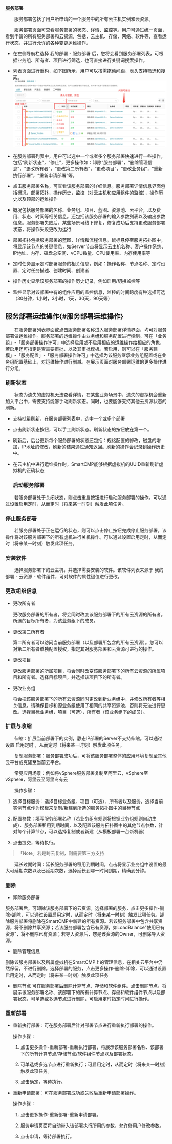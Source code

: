 

**服务部署**

　　服务部署包括了用户所申请的一个服务中的所有云主机实例和云资源。

　　服务部署页面可查看服务部署的状态、详情、监控等。用户可通过统一页面，看到申请的所有服务部署和云资源，包括，云主机、存储、网络、软件等，查看运行状态，并进行允许的各种变更运维操作。

  +  在左侧导航栏选择 我的部署 - 服务部署 后，您将会看到服务部署列表，可根据业务组、所有者、项目进行筛选，也可直接进行关键词搜索操作。

  + 列表页面进行重构，如下图所示，用户可以按需拖动间距，表头支持筛选和搜索。
![服务部署列表页面](../../picture/Admin/服务部署列表页面.png)


  +  在服务部署列表中，用户可以选中一个或者多个服务部署快速进行一些操作，包括“刷新状态”，“停止”，更多操作如：卸除“服务部署”，“删除管理信息”，“更改所有者”，“更改第二所有者”，“更改项目”，“更改业务组”，“重新执行部署”，“重新申请部署”等。

  +  点击服务部署名称，可查看该服务部署的详细信息。服务部署详情信息界面包括概况，部署拓扑，操作历史，监控（对云主机和应用组件的监控），操作历史以及顶部的运维操作

  +  概况包括服务部署的名称、业务组、项目、蓝图、资源池、云平台，以及费用、状态、时间等相关信息。还包括该服务部署的输入参数列表以及输出参数信息。服务部署失败后，某些场景可线下修复，修复成功后支持更改服务部署状态，将操作失败更改为运行

  +  部署拓扑包括服务部署的蓝图、详情和流程信息。鼠标悬停至服务拓扑图中，将显示该节点的关键信息，如Server节点将显示云主机名称、客户操作系统、IP地址、内存、磁盘总空间、vCPU数量、CPU使用率、内存使用率等

  +  定时任务显示定时部署服务的相关信息，例如：操作名称、节点名称、定时设置、定时任务描述、创建时间、创建者

  +  操作历史显示该服务部署的操作历史记录，例如启用/切换监控等

  +  监控显示对该部署中有的组件应用的监控信息，监控的时间跨度有种选择可选（30分钟，1小时，3小时，1天，30天，90天等）

  ## 服务部署运维操作{#服务部署运维操作}

　　在服务部署列表界面或点击服务部署名称进入服务部署详情界面，均可对服务部署做运维操作。服务部署的运维操作由业务组和服务配置进行控制。可在「业务组」-「服务部署操作许可」中选择启用或不启用相应的运维操作给相应的角色，若启用还可指定是否需要审批，以及其审批模板。若启用，则可以在「服务建模」-「服务配置」-「服务部署操作许可」中选择为该服务继承业务组配置或在业务组配置基础上，对运维操作进行删减。在展示页面对服务部署运维的更多操作进行分组。

  ### 刷新状态
　　状态为遗失的虚拟机无法查看详情，在某些业务场景中，遗失的虚拟机会重新加入平台中，需要支持能够手动刷新状态。同时，也要能够支持其他云资源状态的刷新。
+ 支持批量刷新，在服务部署列表中，选中一个或多个部署
+ 点击刷新状态按钮，可以手工刷新状态。刷新状态的按钮放在第一个。
+ 刷新后，后台更新每个服务部署的状态还包括：规格配置的修改，磁盘的增加，IP地址的修改，刷新的结果通过通知返回。刷新的操作会记录到操作历史中。
+ 在云主机中进行运维操作时，SmartCMP能够根据虚拟机的UUID重新刷新虚拟机的正确状态




  ### 启动服务部署 

　　若服务部署处于关闭状态，则点击重启按钮进行启动服务部署的操作。可以通过设置启用定时，从而定时（将来某一时刻）触发此项任务。

  ### 停止服务部署 

　　若服务部署处于正在运行的状态，则可以点击停止按钮完成停止服务部署，该操作将对该服务部署下的所有虚机进行关机操作。可以通过设置启用定时，从而定时（将来某一时刻）触发此项任务。


  ### 安装软件

　　选择服务部署下的云主机，并选择需要安装的软件。该软件列表来源于 我的部署 - 云资源 - 软件组件，可对软件的属性键值进行更改。 

  ### 更改组织信息
   
   - 更改所有者 

     更改服务部署的所有者，将会同时改变该服务部署下的所有云资源的所有者。所选的目标所有者，为该业务组下的成员。

   - 更改第二所有者

      第二所有者可以访问当前服务部署（以及部署所包含的所有云资源）。您可以对第二所有者单独配置授权，指定其对服务部署和云资源可进行的操作。

   - 更改项目 

      更改服务部署的所属项目，将会同时改变该服务部署下的所有云资源的所属项目和所有者。选择目标项目，并选择该项目下的所有者。

   - 更改业务组 

      将会把该服务部署下的所有云资源同时更改到新业务组中，并修改所有者等相关信息。请确保目标和源业务组使用了相同的共享资源池，否则将无法进行更改。选择目标业务组，项目（可选），所有者（该业务组下的成员）。


 


### 扩展与收缩

　　伸缩：扩展当前部署下的实例，静态IP部署的Server不支持伸缩。可以通过设置 启用定时 ，从而定时（将来某一时刻）触发此项任务。

　　复制服务部署：服务部署成功后，可将该服务部署整体的应用环境复制至其他云平台或克隆至当前云平台。

　　常见应用场景：例如将vSphere服务部署复制至阿里云，vSphere至vSphere，阿里云至阿里专有云

　　操作步骤：

1.  选择目标服务：选择目标业务组、项目（可选）、所有者以及服务，选择当前实例节点作为模板来复制/新建到所选的服务拓扑图中的目标节点

2.  配置参数：填写服务部署名称（若业务组有规则将根据业务组规则自动生成）、服务部署租用到期时间，以及配置该服务拓扑图中的其他节点参数，针对每个计算节点，可以选择复制或者新建（从模板部署一台新机器）

3.  点击提交，等待执行。

>「Note」若是跨云复制，则需要第三方支持

　　延长过期时间：延长服务部署的租用到期时间，点击将显示业务组中设置的最大可延期次数以及已延期次数，选择延长到哪一时间到期，精确到分钟。


### 删除

 - 卸除服务部署 

 服务部署后，可卸除该服务部署下的云资源。选择部署的服务，点击更多操作-删除-卸除，可以通过设置启用定时，从而定时（将来某一时刻）触发此项任务。卸除服务部署将删除在SmartCMP中新建的所有资源。若该服务部署中包含共享资源，将不删除共享资源；若该服务部署包含已有资源，如LoadBalance"使用已有资源"，将不删除已有资源；若导入资源后，您是该资源的Owner，可删除导入资源。

 - 删除管理信息 

 删除该服务部署以及所属虚拟机在SmartCMP上的管理信息，在相关云平台中仍然保留，不进行删除。选择部署的服务，点击更多操作-删除-卸除，可以通过设置启用定时，从而定时（将来某一时刻）触发此项任务

 - 删除节点 
 可在服务部署后删除计算节点、存储和软件组件。点击删除节点，将展示该服务部署名称、该部署下的所有计算节点、存储和软件组件节点以及部署状态，可单选或多选节点进行删除，可启用定时指定时间进行操作。


### 重新部署 

+ 重新执行部署：可在服务部署后针对部署节点进行重新执行部署的操作。

  操作步骤：

  1.  点击更多操作-重新部署-重新执行部署，将展示该服务部署名称、该部署下的所有计算节点/存储节点/软件组件节点以及部署状态。

  2.  可单选或多选节点进行重新执行；可启用定时，从而定时（将来某一时刻）触发此项任务。

  3.  点击确定，等待执行。

+ 重新申请部署：可在服务部署成功或失败后重新申请部署操作。

  操作步骤：

  1.  点击更多操作-重新部署-重新申请部署。

  2.  服务申请页面将自动带入该部署执行所用的参数，允许修用户修改参数。

  3.  点击申请，等待部署执行。























